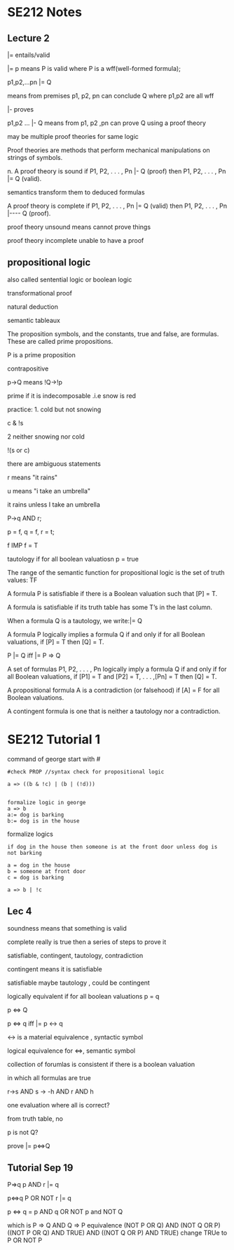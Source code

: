 # SE212 Notes

## Lecture 2

|= entails/valid

|= p means P is valid where P is a wff(well-formed formula);

p1,p2,...pn |= Q

means from premises p1, p2, pn can conclude Q where p1,p2 are all wff

|- proves

p1,p2 ... |- Q means from p1, p2 ,pn can prove Q using a proof theory

may be multiple proof theories for same logic

Proof theories are methods that perform mechanical manipulations
on strings of symbols.

n. A proof theory is sound if P1, P2, . . . , Pn |- Q (proof)
then P1, P2, . . . , Pn |= Q (valid).

semantics transform them to deduced formulas

A proof theory is complete if P1, P2, . . . , Pn |= Q
(valid) then P1, P2, . . . , Pn |---- Q (proof).

proof theory unsound means cannot prove things

proof theory incomplete unable to have a proof

## propositional logic

also called sentential logic or boolean logic

transformational proof

natural deduction

semantic tableaux

The proposition symbols, and the constants, true and false,
are formulas. These are called prime propositions.

P is a prime proposition

contrapositive

p->Q means !Q->!p

prime if it is indecomposable .i.e snow is red

practice: 1. cold but not snowing

c & !s

2 neither snowing nor cold

!(s or c)

there are ambiguous statements


r means "it rains"

u means "i take an umbrella"

it rains unless I take an umbrella

P->q AND r;

p = f, q = f, r = t;

f IMP f = T

tautology if for all boolean valuatiosn p = true

The range of the semantic function for propositional logic is the
set of truth values: TF

A formula P is satisfiable if there is a Boolean valuation
such that [P] = T.

A formula is satisfiable if its truth table has some T’s in the last
column.

When a formula Q is a tautology, we write:|= Q

A formula P logically implies a formula Q if and only if
for all Boolean valuations, if [P] = T then [Q] = T.

P |= Q iff |= P ⇒ Q


A set of formulas P1, P2, . . . , Pn logically imply a
formula Q if and only if for all Boolean valuations, if [P1] = T and
[P2] = T, . . . ,[Pn] = T then [Q] = T.

A propositional formula A is a contradiction (or
falsehood) if [A] = F for all Boolean valuations.

A contingent formula is one that is neither a tautology
nor a contradiction.

# SE212 Tutorial 1

command of george start with #

```
#check PROP //syntax check for propositional logic

a => ((b & !c) | (b | (!d)))


formalize logic in george
a => b
a:= dog is barking
b:= dog is in the house
```


formalize logics

```
if dog in the house then someone is at the front door unless dog is not barking

a = dog in the house
b = someone at front door
c = dog is barking

a => b | !c

```

## Lec 4

soundness means that something is valid

complete really is true then a series of steps to prove it

satisfiable, contingent, tautology, contradiction

contingent means it is satisfiable

satisfiable maybe tautology , could be contingent


logically equivalent if for all boolean valuations p = q

p <=> Q

p <=> q iff |= p <-> q

<-> is a material equivalence , syntactic symbol

logical equivalence for <=>, semantic symbol


collection of forumlas is consistent if there is a boolean valuation

in which all formulas are true

r->s AND s -> -h AND r AND h

one evaluation where all is correct?

from truth table, no

p is not Q?

prove |= p<=>Q

## Tutorial Sep 19

P=>q p AND r |= q

p<=>q P OR NOT r |= q

p <=> q
= p AND q OR NOT p and NOT Q

which is
P => Q AND Q => P equivalence
(NOT P OR Q) AND (NOT Q OR P)
((NOT P OR Q) AND TRUE) AND ((NOT Q OR P) AND TRUE)
change TRUe to P OR NOT P  
